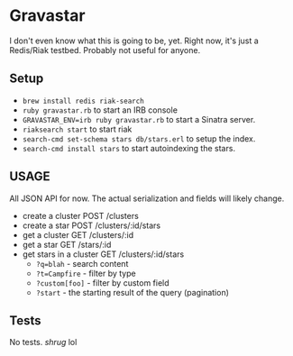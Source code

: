 # Gravastar

I don't even know what this is going to be, yet.  Right now, it's just a
Redis/Riak testbed.  Probably not useful for anyone.

## Setup

* `brew install redis riak-search`
* `ruby gravastar.rb` to start an IRB console
* `GRAVASTAR_ENV=irb ruby gravastar.rb` to start a Sinatra server.
* `riaksearch start` to start riak
* `search-cmd set-schema stars db/stars.erl` to setup the
  index.
* `search-cmd install stars` to start autoindexing the stars.

## USAGE

All JSON API for now.  The actual serialization and fields will likely
change.

* create a cluster
      POST /clusters
* create a star
      POST /clusters/:id/stars
* get a cluster
      GET /clusters/:id
* get a star
      GET /stars/:id
* get stars in a cluster
    GET /clusters/:id/stars
  * `?q=blah` - search content
  * `?t=Campfire` - filter by type
  * `?custom[foo]` - filter by custom field
  * `?start` - the starting result of the query (pagination)

## Tests

No tests.  *shrug* lol
